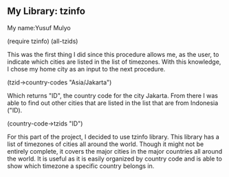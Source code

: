 ## My Library: tzinfo
My name:Yusuf Mulyo

(require tzinfo)
(all-tzids)

This was the first thing I did since this procedure allows me, as the user, to indicate which cities are listed in the list of timezones.
With this knowledge, I chose my home city as an input to the next procedure.

(tzid->country-codes "Asia/Jakarta")

Which returns "ID", the country code for the city Jakarta.
From there I was able to find out other cities that are listed in the list that are from Indonesia ("ID).

(country-code->tzids "ID")


For this part of the project, I decided to use tzinfo library. This library has a list of timezones of cities all around the world. Though it might not be entirely complete, it covers the major cities in the major countries all around the world. It is useful as it is easily organized by country code and is able to show which timezone a specific country belongs in.
